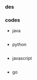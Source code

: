 ### des

### codes
- java
```java

```

- python
```python

```

- javascript
```javascript

```

- go
```go

```

